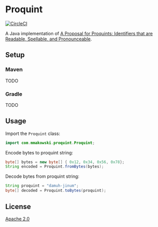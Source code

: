 # Proquint

[![CircleCI](https://circleci.com/gh/mmakowski/proquint.svg?style=svg)](https://circleci.com/gh/mmakowski/proquint)

A Java implementation of [A Proposal for Proquints: Identifiers that are Readable, Spellable, and Pronounceable](https://arxiv.org/html/0901.4016).

## Setup

### Maven

TODO

### Gradle

TODO

## Usage

Import the `Proquint` class:

```java
import com.mmakowski.proquint.Proquint;
```

Encode bytes to proquint string:

```java
byte[] bytes = new byte[] { 0x12, 0x34, 0x56, 0x78};
String encoded = Proquint.fromBytes(bytes);
```

Decode bytes from proquint string:

```java
String proquint = "damuh-jinum";
byte[] decoded = Proquint.toBytes(proquint);
```

## License

[Apache 2.0](https://opensource.org/licenses/Apache-2.0)
